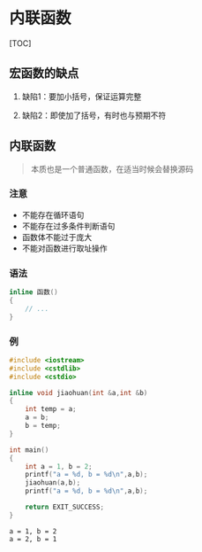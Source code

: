 # 内联函数

[TOC]

## 宏函数的缺点

1. 缺陷1：要加小括号，保证运算完整

2. 缺陷2：即使加了括号，有时也与预期不符

## 内联函数

>本质也是一个普通函数，在适当时候会替换源码

### 注意

* 不能存在循环语句
* 不能存在过多条件判断语句
* 函数体不能过于庞大
* 不能对函数进行取址操作

### 语法

```cpp
inline 函数()
{
    // ...
}
```

### 例

```cpp
#include <iostream>
#include <cstdlib>
#include <cstdio>

inline void jiaohuan(int &a,int &b)
{
    int temp = a;
    a = b;
    b = temp;
}

int main()
{
    int a = 1, b = 2;
    printf("a = %d, b = %d\n",a,b);
    jiaohuan(a,b);
    printf("a = %d, b = %d\n",a,b);

    return EXIT_SUCCESS;
}
```

```shell
a = 1, b = 2
a = 2, b = 1
```